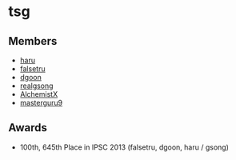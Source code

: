 tsg
===

Members
--
- [haru](https://github.com/soharu)
- [falsetru](https://github.com/falsetru)
- [dgoon](https://github.com/dgoon)
- [realgsong](https://github.com/realgsong)
- [AlchemistX](https://github.com/AlchemistX)
- [masterguru9](https://github.com/masterguru9)

Awards
--
- 100th, 645th Place in IPSC 2013 (falsetru, dgoon, haru / gsong)
